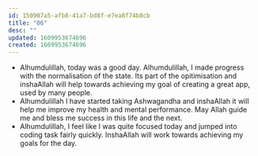 ```yaml
---
id: 150907a5-afb8-41a7-bd8f-e7ea8f74b8cb
title: "06"
desc: ""
updated: 1609953674696
created: 1609953674696
---
```


- Alhumdulillah, today was a good day. Alhumdulillah, I made progress with the normalisation of the state. Its part of the opitimisation and inshaAllah will help towards achieving my goal of creating a great app, used by many people.
- Alhumdulillah I have started taking Ashwagandha and inshaAllah it will help me improve my health and mental performance. May Allah guide me and bless me success in this life and the next.
- Alhumdulillah, I feel like I was quite focused today and jumped into coding task fairly quickly. InshaAllah will work towards achieving my goals for the day.
